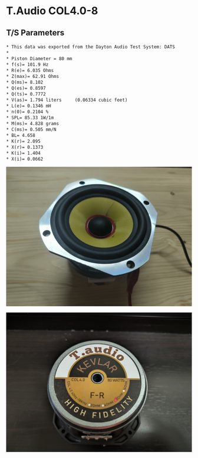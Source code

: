 # T.Audio COL4.0-8

## T/S Parameters

```
* This data was exported from the Dayton Audio Test System: DATS
*
* Piston Diameter = 80 mm
* f(s)= 101.9 Hz
* R(e)= 6.035 Ohms
* Z(max)= 62.91 Ohms
* Q(ms)= 8.102
* Q(es)= 0.8597
* Q(ts)= 0.7772
* V(as)= 1.794 liters     (0.06334 cubic feet)
* L(e)= 0.1346 mH
* n(0)= 0.2104 %
* SPL= 85.33 1W/1m
* M(ms)= 4.828 grams
* C(ms)= 0.505 mm/N
* BL= 4.658 
* K(r)= 2.095 
* X(r)= 0.1373 
* K(i)= 1.404 
* X(i)= 0.0662
```

![Picture 1](${filename}/../pic_1.jpg)

![Picture 2](${filename}/../pic_2.jpg)
